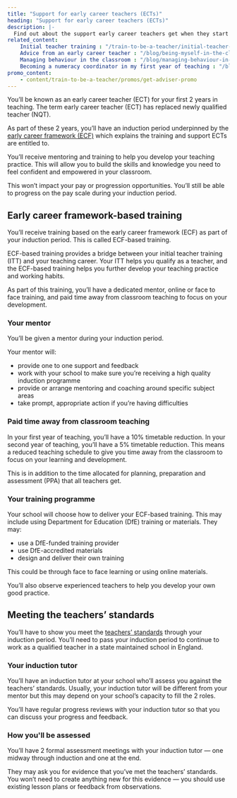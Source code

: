 ```yaml
---
title: "Support for early career teachers (ECTs)"
heading: "Support for early career teachers (ECTs)"
description: |-
  Find out about the support early career teachers get when they start teaching, including mentor support and training based on the early career framework (ECF).
related_content:
    Initial teacher training : "/train-to-be-a-teacher/initial-teacher-training"
    Advice from an early career teacher : "/blog/being-myself-in-the-classroom"
    Managing behaviour in the classroom : "/blog/managing-behaviour-in-the-classroom"
    Becoming a numeracy coordinator in my first year of teaching : "/blog/abigails-career-progression-story"
promo_content:
    - content/train-to-be-a-teacher/promos/get-adviser-promo
---
```


You’ll be known as an early career teacher (ECT) for your first 2 years in teaching. The term early career teacher (ECT) has replaced newly qualified teacher (NQT).

As part of these 2 years, you’ll have an induction period underpinned by the [early career framework (ECF)](https://www.gov.uk/guidance/how-the-early-career-framework-ecf-supports-induction) which explains the training and support ECTs are entitled to.

You’ll receive mentoring and training to help you develop your teaching practice. This will allow you to build the skills and knowledge you need to feel confident and empowered in your classroom.

This won’t impact your pay or progression opportunities. You’ll still be able to progress on the pay scale during your induction period.

## Early career framework-based training

You’ll receive training based on the early career framework (ECF) as part of your induction period. This is called ECF-based training.

ECF-based training provides a bridge between your initial teacher training (ITT) and your teaching career. Your ITT helps you qualify as a teacher, and the ECF-based training helps you further develop your teaching practice and working habits.

As part of this training, you’ll have a dedicated mentor, online or face to face training, and paid time away from classroom teaching to focus on your development.

### Your mentor

You’ll be given a mentor during your induction period.

Your mentor will:

* provide one to one support and feedback
* work with your school to make sure you’re receiving a high quality induction programme
* provide or arrange mentoring and coaching around specific subject areas
* take prompt, appropriate action if you’re having difficulties

### Paid time away from classroom teaching

In your first year of teaching, you’ll have a 10% timetable reduction. In your second year of teaching, you’ll have a 5% timetable reduction. This means a reduced teaching schedule to give you time away from the classroom to focus on your learning and development. 

This is in addition to the time allocated for planning, preparation and assessment (PPA) that all teachers get.

### Your training programme

Your school will choose how to deliver your ECF-based training. This may include using Department for Education (DfE) training or materials. They may:

* use a DfE-funded training provider
* use DfE-accredited materials
* design and deliver their own training

This could be through face to face learning or using online materials.

You’ll also observe experienced teachers to help you develop your own good practice.

## Meeting the teachers’ standards

You’ll have to show you meet the [teachers’ standards](https://www.gov.uk/government/publications/teachers-standards) through your induction period. You’ll need to pass your induction period to continue to work as a qualified teacher in a state maintained school in England.

### Your induction tutor

You’ll have an induction tutor at your school who’ll assess you against the teachers’ standards. Usually, your induction tutor will be different from your mentor but this may depend on your school’s capacity to fill the 2 roles.

You’ll have regular progress reviews with your induction tutor so that you can discuss your progress and feedback.

### How you'll be assessed

You’ll have 2 formal assessment meetings with your induction tutor — one midway through induction and one at the end.

They may ask you for evidence that you’ve met the teachers’ standards. You won’t need to create anything new for this evidence — you should use existing lesson plans or feedback from observations.